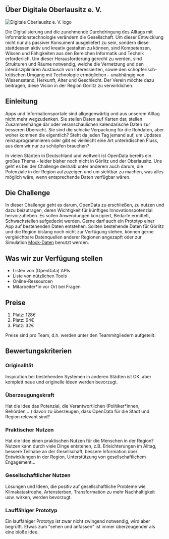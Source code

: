 ## Über Digitale Oberlausitz e. V.

![Digitale Oberlausitz e. V. logo](/challenge_details/doev-logo.png)

Die Digitalisierung und die zunehmende Durchdringung des Alltags mit Informationstechnologie verändern die Gesellschaft. 
Um dieser Entwicklung nicht nur als passiver Konsument ausgeliefert zu sein, 
sondern diese stattdessen aktiv und kreativ gestalten zu können, sind Kompetenzen, Wissen und Fähigkeiten aus den Bereichen Informatik und Technik erforderlich.
Um dieser Herausforderung gerecht zu werden, sind Strukturen und Räume notwendig, 
welche die Vernetzung und den interdisziplinären Austausch von Interessierten, 
sowie den schöpferisch-kritischen Umgang mit Technologie ermöglichen – unabhängig von Wissensstand, Herkunft, Alter und Geschlecht. 
Der Verein möchte dazu beitragen, diese Vision in der Region Görlitz zu verwirklichen.

## Einleitung

Apps und Informationsportale sind allgegenwärtig und aus unserem Alltag nicht mehr wegzudenken.
Sie stellen Daten auf Karten dar, stellen Zusammenhänge dar oder veranschaulichen kalendarische Daten zur besseren Übersicht.
Sie sind die schicke Verpackung für die Rohdaten, aber woher kommen die eigentlich? Steht da jeden Tag jemand auf,
um Updates reinzuprogrammieren oder gibt es vielleicht eine Art unterirdischen Fluss, aus dem wir nur zu schöpfen brauchen?

In vielen Städten in Deutschland und weltweit ist OpenData bereits ein großes Thema - leider bisher noch nicht
in Görlitz und der Oberlausitz. Uns geht es bei der Challenge deshalb unter anderem auch darum,
die Potenziale in der Region aufzuzeigen und um sichtbar zu machen, was alles möglich wäre,
wenn entsprechende Daten verfügbar wären.

## Die Challenge

In dieser Challenge geht es darum, OpenData zu erschließen, zu nutzen und dazu beizutragen, 
deren Wichtigkeit für künftiges Innovationspotenzial hervorzuheben. 
Es sollen Anwendungen konzipiert, Bedarfe ermittelt, Schwachstellen aufgedeckt werden. 
Gerne darf auch ein Prototyp einer App auf bestehenden Daten entstehen. 
Sollten bestehende Daten für Görlitz und die Region bislang noch nicht zur Verfügung stehen,
können gerne vergleichbare Datenquellen anderer Regionen angezapft oder zur Simulation [Mock-Daten](https://de.wikipedia.org/wiki/Mock-Objekt) benutzt werden.


## Was wir zur Verfügung stellen

- Listen von (OpenData) APIs
- Liste von nützlichen Tools
- Online-Ressourcen
- Mitarbeiter\*in vor Ort bei Fragen

## Preise

1. Platz: 128€
2. Platz: 64€
3. Platz: 32€

Preise sind pro Team, d.h. werden unter den Teammitgliedern aufgeteilt.


## Bewertungskriterien

### Originalität
Inspiration bei bestehenden Systemen in anderen Städten ist OK, aber komplett neue und originelle Ideen werden bevorzugt.

### Überzeugungskraft
Hat die Idee das Potenzial, die Verantwortlichen (Politiker*innen, Behörden,...)
davon zu überzeugen, dass OpenData für die Stadt und Region relevant sind?

### Praktischer Nutzen
Hat die Idee einen praktischen Nutzen für die Menschen in der Region?
Nutzen kann durch viele Dinge entstehen, z.B. Erleichterungen im Alltag,
bessere Teilhabe an der Gesellschaft, bessere Information über Entwicklungen in der Region,
Unterstützung von gesellschaftlichem Engagement...

### Gesellschaftlicher Nutzen
Lösungen und Ideen, die positiv auf gesellschaftliche Probleme
wie Klimakatastrophe, Artensterben, Transformation zu mehr Nachhaltigkeit usw. wirken,
werden bevorzugt.

### Lauffähiger Prototyp
Ein lauffähiger Prototyp ist zwar nicht zwingend notwendig, wird aber begrüßt.
Etwas zum "sehen und anfassen" ist immer überzeugender als eine bloße Idee.
